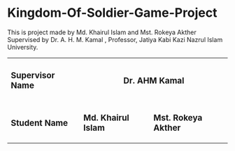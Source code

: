 # Kingdom-Of-Soldier-Game-Project
This is project made by
Md. Khairul Islam and Mst. Rokeya Akther 
Supervised by Dr. A. H. M. Kamal , Professor, Jatiya Kabi Kazi Nazrul Islam University.
<table>
  <tr>
    <td><h3>Supervisor Name</h3></td> 
    <td colspan = 2 align = center><h3>Dr. AHM Kamal</h3></td>
  </tr>
  <tr>
    <td><h3>Student Name</h3></td> 
    <td><h3>Md. Khairul Islam</h3></td>
    <td><h3>Mst. Rokeya Akther</h3></td>
  </tr>
</table>

